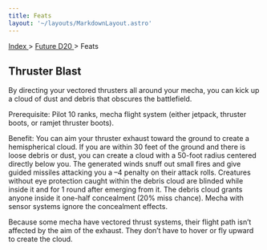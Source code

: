 ```yaml
---
title: Feats
layout: '~/layouts/MarkdownLayout.astro'
---
```


[ Index ](/) > [ Future D20 ](/future.d20.srd) > Feats

## Thruster Blast

By directing your vectored thrusters all around your mecha, you can kick up a
cloud of dust and debris that obscures the battlefield.

Prerequisite: Pilot 10 ranks, mecha flight system (either jetpack, thruster
boots, or ramjet thruster boots).

Benefit: You can aim your thruster exhaust toward the ground to create a
hemispherical cloud. If you are within 30 feet of the ground and there is
loose debris or dust, you can create a cloud with a 50-foot radius centered
directly below you. The generated winds snuff out small fires and give guided
missiles attacking you a –4 penalty on their attack rolls. Creatures without
eye protection caught within the debris cloud are blinded while inside it and
for 1 round after emerging from it. The debris cloud grants anyone inside it
one-half concealment (20% miss chance). Mecha with sensor systems ignore the
concealment effects.

Because some mecha have vectored thrust systems, their flight path isn’t
affected by the aim of the exhaust. They don’t have to hover or fly upward to
create the cloud.

